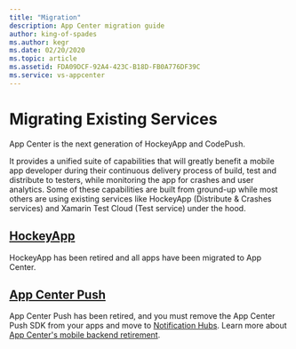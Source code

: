 ```yaml
---
title: "Migration"
description: App Center migration guide
author: king-of-spades
ms.author: kegr
ms.date: 02/20/2020
ms.topic: article
ms.assetid: FDA09DCF-92A4-423C-B18D-FB0A776DF39C
ms.service: vs-appcenter
---
```


# Migrating Existing Services

App Center is the next generation of HockeyApp and CodePush.

It provides a unified suite of capabilities that will greatly benefit a mobile app developer during their continuous delivery process of build, test and distribute to testers, while monitoring the app for crashes and user analytics. Some of these capabilities are built from ground-up while most others are using existing services like HockeyApp (Distribute & Crashes services) and Xamarin Test Cloud (Test service) under the hood.

## [HockeyApp](~/transition/index.md)
HockeyApp has been retired and all apps have been migrated to App Center.

## [App Center Push](~/migration/push/index.md)

App Center Push has been retired, and you must remove the App Center Push SDK from your apps and move to [Notification Hubs](https://docs.microsoft.com/azure/notification-hubs/). Learn more about [App Center's mobile backend retirement](https://devblogs.microsoft.com/appcenter/app-center-mbaas-retirement/).
